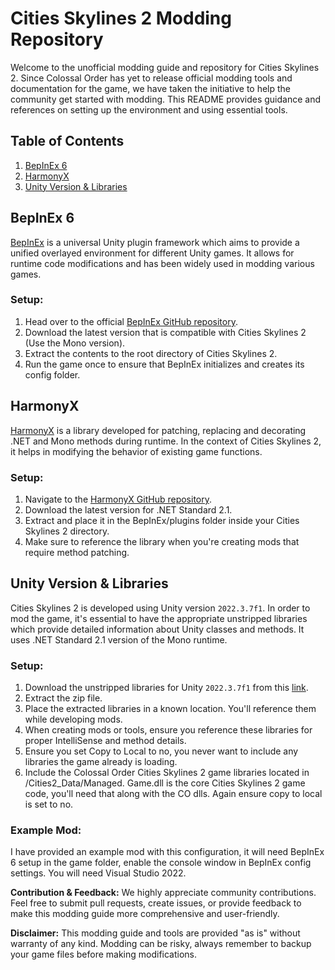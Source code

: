 
# Cities Skylines 2 Modding Repository

Welcome to the unofficial modding guide and repository for Cities Skylines 2. Since Colossal Order has yet to release official modding tools and documentation for the game, we have taken the initiative to help the community get started with modding. This README provides guidance and references on setting up the environment and using essential tools.

## Table of Contents
1. [BepInEx 6](#bepinex-6)
2. [HarmonyX](#harmonyx)
3. [Unity Version & Libraries](#unity-version--libraries)

## BepInEx 6
[BepInEx](https://github.com/BepInEx/BepInEx) is a universal Unity plugin framework which aims to provide a unified overlayed environment for different Unity games. It allows for runtime code modifications and has been widely used in modding various games.

### Setup:
1. Head over to the official [BepInEx GitHub repository](https://github.com/BepInEx/BepInEx).
2. Download the latest version that is compatible with Cities Skylines 2 (Use the Mono version).
3. Extract the contents to the root directory of Cities Skylines 2.
4. Run the game once to ensure that BepInEx initializes and creates its config folder.

## HarmonyX
[HarmonyX](https://github.com/BepInEx/HarmonyX) is a library developed for patching, replacing and decorating .NET and Mono methods during runtime. In the context of Cities Skylines 2, it helps in modifying the behavior of existing game functions.

### Setup:
1. Navigate to the [HarmonyX GitHub repository](https://github.com/BepInEx/HarmonyX).
2. Download the latest version for .NET Standard 2.1.
3. Extract and place it in the BepInEx/plugins folder inside your Cities Skylines 2 directory.
4. Make sure to reference the library when you're creating mods that require method patching.

## Unity Version & Libraries
Cities Skylines 2 is developed using Unity version `2022.3.7f1`. In order to mod the game, it's essential to have the appropriate unstripped libraries which provide detailed information about Unity classes and methods. It uses .NET Standard 2.1 version of the Mono runtime.

### Setup:
1. Download the unstripped libraries for Unity `2022.3.7f1` from this [link](https://unity.bepinex.dev/libraries/2022.3.7.zip).
2. Extract the zip file.
3. Place the extracted libraries in a known location. You'll reference them while developing mods.
4. When creating mods or tools, ensure you reference these libraries for proper IntelliSense and method details.
5. Ensure you set Copy to Local to no, you never want to include any libraries the game already is loading.
6. Include the Colossal Order Cities Skylines 2 game libraries located in <Game Folder>/Cities2_Data/Managed. Game.dll is the core Cities Skylines 2 game code, you'll need that along with the CO dlls. Again ensure copy to local is set to no.

### Example Mod:
I have provided an example mod with this configuration, it will need BepInEx 6 setup in the game folder, enable the console window in BepInEx config settings. You will need Visual Studio 2022.

**Contribution & Feedback:** We highly appreciate community contributions. Feel free to submit pull requests, create issues, or provide feedback to make this modding guide more comprehensive and user-friendly.

**Disclaimer:** This modding guide and tools are provided "as is" without warranty of any kind. Modding can be risky, always remember to backup your game files before making modifications.
